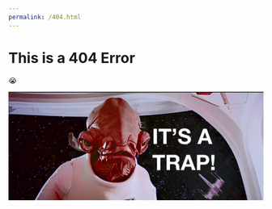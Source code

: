 ```yaml
---
permalink: /404.html
---
```


# This is a 404 Error

:sob:

![Admiral Ackbar](images/it_s_a_trap.png "It's a Trap")
